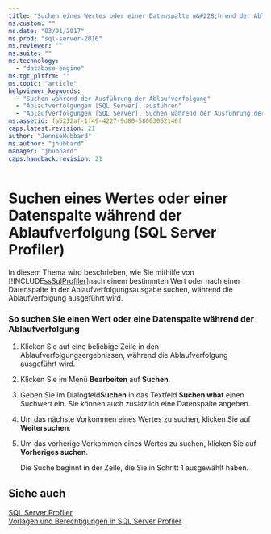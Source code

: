 ```yaml
---
title: "Suchen eines Wertes oder einer Datenspalte w&#228;hrend der Ablaufverfolgung (SQL Server Profiler) | Microsoft Docs"
ms.custom: ""
ms.date: "03/01/2017"
ms.prod: "sql-server-2016"
ms.reviewer: ""
ms.suite: ""
ms.technology: 
  - "database-engine"
ms.tgt_pltfrm: ""
ms.topic: "article"
helpviewer_keywords: 
  - "Suchen während der Ausführung der Ablaufverfolgung"
  - "Ablaufverfolgungen [SQL Server], ausführen"
  - "Ablaufverfolgungen [SQL Server], Suchen während der Ausführung der Ablaufverfolgung"
ms.assetid: fa5212af-1f49-4227-9d80-58003062146f
caps.latest.revision: 21
author: "JennieHubbard"
ms.author: "jhubbard"
manager: "jhubbard"
caps.handback.revision: 21
---
```

# Suchen eines Wertes oder einer Datenspalte w&#228;hrend der Ablaufverfolgung (SQL Server Profiler)
  In diesem Thema wird beschrieben, wie Sie mithilfe von [!INCLUDE[ssSqlProfiler](../../includes/sssqlprofiler-md.md)]nach einem bestimmten Wert oder nach einer Datenspalte in der Ablaufverfolgungsausgabe suchen, während die Ablaufverfolgung ausgeführt wird.  
  
### So suchen Sie einen Wert oder eine Datenspalte während der Ablaufverfolgung  
  
1.  Klicken Sie auf eine beliebige Zeile in den Ablaufverfolgungsergebnissen, während die Ablaufverfolgung ausgeführt wird.  
  
2.  Klicken Sie im Menü **Bearbeiten** auf **Suchen**.  
  
3.  Geben Sie im Dialogfeld**Suchen** in das Textfeld **Suchen what** einen Suchwert ein. Sie können auch zusätzlich eine Datenspalte angeben.  
  
4.  Um das nächste Vorkommen eines Wertes zu suchen, klicken Sie auf **Weitersuchen**.  
  
5.  Um das vorherige Vorkommen eines Wertes zu suchen, klicken Sie auf **Vorheriges suchen**.  
  
     Die Suche beginnt in der Zeile, die Sie in Schritt 1 ausgewählt haben.  
  
## Siehe auch  
 [SQL Server Profiler](../../tools/sql-server-profiler/sql-server-profiler.md)   
 [Vorlagen und Berechtigungen in SQL Server Profiler](../../tools/sql-server-profiler/sql-server-profiler-templates-and-permissions.md)  
  
  